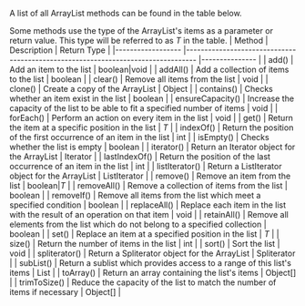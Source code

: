 A list of all ArrayList methods can be found in the table below.

Some methods use the type of the ArrayList's items as a parameter or return value. This type will be referred to as _T_ in the table.
| Method           	| Description                                                                     	| Return Type   	|
|------------------	|---------------------------------------------------------------------------------	|---------------	|
| add()            	| Add an item to the list                                                         	| boolean\|void 	|
| addAll()         	| Add a collection of items to the list                                           	| boolean       	|
| clear()          	| Remove all items from the list                                                  	| void          	|
| clone()          	| Create a copy of the ArrayList                                                  	| Object        	|
| contains()       	| Checks whether an item exist in the list                                        	| boolean       	|
| ensureCapacity() 	| Increase the capacity of the list to be able to fit a specified number of items 	| void          	|
| forEach()        	| Perform an action on every item in the list                                     	| void          	|
| get()            	| Return the item at a specific position in the list                              	| _T_           	|
| indexOf()        	| Return the position of the first occurrence of an item in the list              	| int           	|
| isEmpty()        	| Checks whether the list is empty                                                	| boolean       	|
| iterator()       	| Return an Iterator object for the ArrayList                                     	| Iterator      	|
| lastIndexOf()    	| Return the position of the last occurrence of an item in the list               	| int           	|
| listIterator()   	| Return a ListIterator object for the ArrayList                                  	| ListIterator  	|
| remove()         	| Remove an item from the list                                                    	| boolean\|_T_  	|
| removeAll()      	| Remove a collection of items from the list                                      	| boolean       	|
| removeIf()       	| Remove all items from the list which meet a specified condition                 	| boolean       	|
| replaceAll()     	| Replace each item in the list with the result of an operation on that item      	| void          	|
| retainAll()      	| Remove all elements from the list which do not belong to a specified collection 	| boolean       	|
| set()            	| Replace an item at a specified position in the list                             	| _T_           	|
| size()           	| Return the number of items in the list                                          	| int           	|
| sort()           	| Sort the list                                                                   	| void          	|
| spliterator()    	| Return a Spliterator object for the ArrayList                                   	| Spliterator   	|
| subList()        	| Return a sublist which provides access to a range of this list's items          	| List          	|
| toArray()        	| Return an array containing the list's items                                     	| Object[]      	|
| trimToSize()     	| Reduce the capacity of the list to match the number of items if necessary       	| Object[]      	|